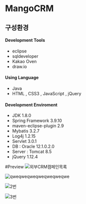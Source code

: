 # MangoCRM

## 구성환경




#### Development Tools
- eclipse
- sqldeveloper
- Kakao Oven
- draw.io

#### Using Language
- Java
- HTML , CSS3 , JavaScript , jQuery
#### Development Enviroment
- JDK 1.8.0
- Spring Framework 3.9.10
- maven-eclipse-plugin 2.9
- Mybatis 3.2.7
- Log4j 1.2.15
- Servlet 3.0.1
- DB : Oracle 12.1.0.2.0
- Server : Tomcat 8.5
- jQuery 1.12.4



#Preview
![외부CRM캠페인목록](https://user-images.githubusercontent.com/60458953/74208009-3a622400-4cc5-11ea-817a-a24435d1d1a8.PNG)

![qweqweqweqweqweqweqwe](https://user-images.githubusercontent.com/60458953/74208010-3b935100-4cc5-11ea-9d99-1b1e019e2247.PNG)

![2번](https://user-images.githubusercontent.com/60458953/74208011-3b935100-4cc5-11ea-8361-4cc2b2ad7851.PNG)

![3번](https://user-images.githubusercontent.com/60458953/74208013-3c2be780-4cc5-11ea-9af3-41a9d5c60720.PNG)
